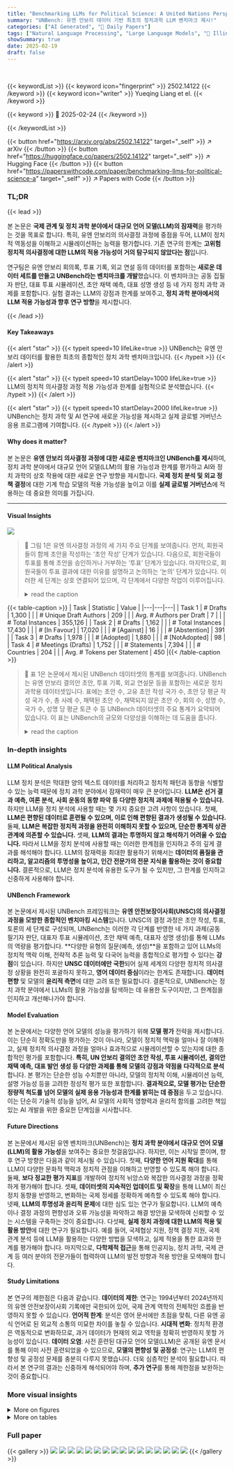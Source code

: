 ```yaml
---
title: "Benchmarking LLMs for Political Science: A United Nations Perspective"
summary: "UNBench: 유엔 안보리 데이터 기반 최초의 정치과학 LLM 벤치마크 제시!"
categories: ["AI Generated", "🤗 Daily Papers"]
tags: ["Natural Language Processing", "Large Language Models", "🏢 Illinois Institute of Technology",]
showSummary: true
date: 2025-02-19
draft: false
---
```


<br>

{{< keywordList >}}
{{< keyword icon="fingerprint" >}} 2502.14122 {{< /keyword >}}
{{< keyword icon="writer" >}} Yueqing Liang et el. {{< /keyword >}}
 
{{< keyword >}} 🤗 2025-02-24 {{< /keyword >}}
 
{{< /keywordList >}}

{{< button href="https://arxiv.org/abs/2502.14122" target="_self" >}}
↗ arXiv
{{< /button >}}
{{< button href="https://huggingface.co/papers/2502.14122" target="_self" >}}
↗ Hugging Face
{{< /button >}}
{{< button href="https://paperswithcode.com/paper/benchmarking-llms-for-political-science-a" target="_self" >}}
↗ Papers with Code
{{< /button >}}




### TL;DR


{{< lead >}}

본 논문은 **국제 관계 및 정치 과학 분야에서 대규모 언어 모델(LLM)의 잠재력**을 평가하는 것을 목표로 합니다. 특히, 유엔 안보리의 의사결정 과정에 중점을 두어, LLM이 정치적 역동성을 이해하고 시뮬레이션하는 능력을 평가합니다. 기존 연구의 한계는 **고위험 정치적 의사결정에 대한 LLM의 적용 가능성이 거의 탐구되지 않았다는 점**입니다. 



연구팀은 유엔 안보리 회의록, 투표 기록, 외교 연설 등의 데이터를 포함하는 **새로운 데이터 세트를 만들고 UNBench라는 벤치마크를 개발**했습니다. 이 벤치마크는 공동 집필자 판단, 대표 투표 시뮬레이션, 초안 채택 예측, 대표 성명 생성 등 네 가지 정치 과학 과제를 포함합니다. 실험 결과는 LLM의 강점과 한계를 보여주고, **정치 과학 분야에서의 LLM 적용 가능성과 향후 연구 방향**을 제시합니다.

{{< /lead >}}


#### Key Takeaways

{{< alert "star" >}}
{{< typeit speed=10 lifeLike=true >}} UNBench는 유엔 안보리 데이터를 활용한 최초의 종합적인 정치 과학 벤치마크입니다. {{< /typeit >}}
{{< /alert >}}

{{< alert "star" >}}
{{< typeit speed=10 startDelay=1000 lifeLike=true >}} LLM의 정치적 의사결정 과정 적용 가능성과 한계를 실험적으로 분석했습니다. {{< /typeit >}}
{{< /alert >}}

{{< alert "star" >}}
{{< typeit speed=10 startDelay=2000 lifeLike=true >}} UNBench는 정치 과학 및 AI 연구에 새로운 가능성을 제시하고 실제 글로벌 거버넌스 응용 프로그램에 기여합니다. {{< /typeit >}}
{{< /alert >}}

#### Why does it matter?
본 논문은 **유엔 안보리 의사결정 과정에 대한 새로운 벤치마크인 UNBench를 제시**하여, 정치 과학 분야에서 대규모 언어 모델(LLM)의 활용 가능성과 한계를 평가하고 AI와 정치 과학의 상호 작용에 대한 새로운 연구 방향을 제시합니다. **국제 정치 분석 및 외교 정책 결정**에 대한 기계 학습 모델의 적용 가능성을 높이고 이를 **실제 글로벌 거버넌스**에 적용하는 데 중요한 의미를 가집니다.

------
#### Visual Insights



![](https://arxiv.org/html/2502.14122/x1.png)

> 🔼 그림 1은 유엔 의사결정 과정의 세 가지 주요 단계를 보여줍니다.  먼저, 회원국들이 함께 초안을 작성하는 ‘초안 작성’ 단계가 있습니다. 다음으로, 회원국들이 투표를 통해 초안을 승인하거나 거부하는 ‘투표’ 단계가 있습니다. 마지막으로, 회원국들이 투표 결과에 대한 이유를 설명하고 논의하는 ‘논의’ 단계가 있습니다. 이러한 세 단계는 상호 연결되어 있으며, 각 단계에서 다양한 작업이 이루어집니다.
> <details>
> <summary>read the caption</summary>
> Figure 1: Three Key Stages of the United Nations Decision-Making Process
> </details>





{{< table-caption >}}
| Task | Statistic | Value |
|---|---|---|
| Task 1 | # Drafts | 1,300 |
|  | # Unique Draft Authors | 209 |
|  | Avg. # Authors per Draft | 7 |
|  | # Total Instances | 355,126 |
| Task 2 | # Drafts | 1,162 |
|  | # Total Instances | 17,430 |
|  | # [In Favour] | 17,020 |
|  | # [Against] | 16 |
|  | # [Abstention] | 391 |
| Task 3 | # Drafts | 1,978 |
|  | # [Adopted] | 1,880 |
|  | # [NotAdopted] | 98 |
| Task 4 | # Meetings (Drafts) | 1,752 |
|  | # Statements | 7,394 |
|  | # Countries | 204 |
|  | Avg. # Tokens per Statement | 450 |{{< /table-caption >}}

> 🔼 표 1은 논문에서 제시된 UNBench 데이터셋의 통계를 보여줍니다.  UNBench는 유엔 안보리 결의안 초안, 투표 기록, 외교 연설문 등을 포함하는 새로운 정치 과학용 데이터셋입니다. 표에는 초안 수, 고유 초안 작성 국가 수, 초안 당 평균 작성 국가 수, 총 사례 수, 채택된 초안 수, 채택되지 않은 초안 수, 회의 수, 성명 수, 국가 수, 성명 당 평균 토큰 수 등 UNBench 데이터셋의 주요 통계가 요약되어 있습니다. 이 표는 UNBench의 규모와 다양성을 이해하는 데 도움을 줍니다.
> <details>
> <summary>read the caption</summary>
> Table 1: Statistics for our UNBench.
> </details>





### In-depth insights


#### LLM Political Analysis
LLM 정치 분석은 막대한 양의 텍스트 데이터를 처리하고 정치적 패턴과 동향을 식별할 수 있는 능력 때문에 정치 과학 분야에서 잠재력이 매우 큰 분야입니다. **LLM은 선거 결과 예측, 여론 분석, 사회 운동의 동향 파악 등 다양한 정치적 과제에 적용될 수 있습니다.** 하지만 LLM을 정치 분석에 사용할 때는 몇 가지 중요한 고려 사항이 있습니다. 첫째, **LLM은 편향된 데이터로 훈련될 수 있으며, 이로 인해 편향된 결과가 생성될 수 있습니다.** 둘째, **LLM은 복잡한 정치적 과정을 완전히 이해하지 못할 수 있으며, 단순한 통계적 상관 관계에 의존할 수 있습니다.** 셋째, **LLM의 결과는 투명하지 않고 해석하기 어려울 수 있습니다.** 따라서 LLM을 정치 분석에 사용할 때는 이러한 한계점을 인지하고 주의 깊게 결과를 해석해야 합니다.  LLM의 잠재력을 최대한 활용하기 위해서는 **데이터의 품질을 관리하고, 알고리즘의 투명성을 높이고, 인간 전문가의 전문 지식을 활용하는 것이 중요합니다.**  결론적으로, LLM은 정치 분석에 유용한 도구가 될 수 있지만, 그 한계를 인지하고 신중하게 사용해야 합니다.

#### UNBench Framework
본 논문에서 제시된 UNBench 프레임워크는 **유엔 안전보장이사회(UNSC)의 의사결정 과정을 모방한 종합적인 벤치마킹 시스템**입니다.  UNSC의 결정 과정은 초안 작성, 투표, 토론의 세 단계로 구성되며, UNBench는 이러한 각 단계를 반영한 네 가지 과제(공동 필기자 판단, 대표자 투표 시뮬레이션, 초안 채택 예측, 대표자 성명 생성)를 통해 LLMs의 역량을 평가합니다.  **다양한 유형의 질문(예측, 생성)**을 포함하고 있어 LLMs의 정치적 맥락 이해, 전략적 추론 능력 및 다국어 능력을 종합적으로 평가할 수 있다는 **강점**이 있습니다.  하지만 **UNSC 데이터에만 국한**되어 실제 세계의 다양한 정치적 의사결정 상황을 완전히 포괄하지 못하고, **영어 데이터 중심**이라는 한계도 존재합니다.  **데이터 편향** 및 모델의 **윤리적 측면**에 대한 고려 또한 필요합니다.  결론적으로, UNBench는 정치 과학 분야에서 LLMs의 활용 가능성을 탐색하는 데 유용한 도구이지만, 그 한계점을 인지하고 개선해나가야 합니다.

#### Model Evaluation
본 논문에서는 다양한 언어 모델의 성능을 평가하기 위해 **모델 평가** 전략을 제시합니다. 이는 단순히 정확도만을 평가하는 것이 아니라, 모델이 정치적 맥락을 얼마나 잘 이해하고, 실제 정치적 의사결정 과정을 얼마나 효과적으로 시뮬레이션할 수 있는지에 대한 종합적인 평가를 포함합니다.  **특히, UN 안보리 결의안 초안 작성, 투표 시뮬레이션, 결의안 채택 예측, 대표 발언 생성 등 다양한 과제를 통해 모델의 강점과 약점을 다각적으로 분석**합니다.  본 평가는 단순한 성능 수치뿐만 아니라, 모델의 정치적 이해, 시뮬레이션 능력, 설명 가능성 등을 고려한 정성적 평가 또한 포함합니다.  **결과적으로,  모델 평가는 단순한 정량적 척도를 넘어 모델의 실제 응용 가능성과 한계를 밝히는 데 중점**을 두고 있습니다.  이는 단순히 기술적 성능을 넘어, AI 모델의 사회적 영향력과 윤리적 함의를 고려한 책임 있는 AI 개발을 위한 중요한 단계임을 시사합니다.

#### Future Directions
본 논문에서 제시된 유엔 벤치마크(UNBench)는 **정치 과학 분야에서 대규모 언어 모델(LLM)의 활용 가능성**을 보여주는 중요한 첫걸음입니다. 하지만, 이는 시작일 뿐이며, 향후 연구 방향은 다음과 같이 제시될 수 있습니다. 첫째, **다양한 언어 지원 확대**를 통해 LLM이 다양한 문화적 맥락과 정치적 관점을 이해하고 반영할 수 있도록 해야 합니다. 둘째, **보다 정교한 평가 지표**를 개발하여 정치적 뉘앙스와 복잡한 의사결정 과정을 정확하게 평가해야 합니다. 셋째, **데이터셋의 지속적인 업데이트 및 확장**을 통해 LLM이 최신 정치 동향을 반영하고, 변화하는 국제 정세를 정확하게 예측할 수 있도록 해야 합니다. 넷째, **LLM의 투명성과 윤리적 문제**에 대한 심도 있는 연구가 필요합니다. LLM의 예측이나 결정 과정의 편향성과 오류 가능성을 파악하고 해결 방안을 모색하여 신뢰할 수 있는 시스템을 구축하는 것이 중요합니다. 다섯째, **실제 정치 과정에 대한 LLM의 적용 및 활용 방안**에 대한 연구가 필요합니다. 예를 들어, 국제협상 지원, 정책 결정 지원, 국제 관계 분석 등에 LLM을 활용하는 다양한 방법을 모색하고, 실제 적용을 통한 효과와 한계를 평가해야 합니다. 마지막으로, **다학제적 접근**을 통해 인공지능, 정치 과학, 국제 관계 등 여러 분야의 전문가들이 협력하여 LLM의 발전 방향과 적용 방안을 모색해야 합니다.

#### Study Limitations
본 연구의 제한점은 다음과 같습니다. **데이터의 제한**: 연구는 1994년부터 2024년까지의 유엔 안전보장이사회 기록에만 국한되어 있어, 국제 관계 역학의 전체적인 흐름을 반영하지 못할 수 있습니다.  **언어적 한계**: 분석은 영어 문서에만 초점을 맞춰, 다른 유엔 공식 언어로 된 외교적 소통의 미묘한 차이를 놓칠 수 있습니다. **시대적 변화**: 정치적 환경은 역동적으로 변화하므로, 과거 데이터가 현재의 외교 역학을 정확히 반영하지 못할 가능성이 있습니다.  **데이터 오염**: 사전 훈련된 대규모 언어 모델(LLM)은 공개된 유엔 문서를 통해 이미 사전 훈련되었을 수 있으므로,  **모델의 편향성 및 공정성**: 연구는 LLM의 편향성 및 공정성 문제를 충분히 다루지 못했습니다. 더욱 심층적인 분석이 필요합니다. 따라서 본 연구의 결과는 신중하게 해석되어야 하며, **추가 연구**를 통해 제한점을 보완하는 것이 중요합니다.


### More visual insights

<details>
<summary>More on figures
</summary>


![](https://arxiv.org/html/2502.14122/x2.png)

> 🔼 그림 2는 제안된 UNBench의 개념을 보여줍니다. UNBench는 UN 안보리 결의안 초안의 세 가지 주요 단계(초안 작성, 투표, 토론)에서 추출한 네 가지 과제로 구성됩니다. 각 과제는 특정 단계와 관련된 LLM의 능력을 평가하도록 설계되었습니다. 즉, 초안 작성 단계에서는 공동 기고국 선정 과제가, 투표 단계에서는 대표 투표 시뮬레이션 및 초안 채택 예측 과제가, 토론 단계에서는 대표 연설 생성 과제가 포함됩니다. 각 과제는 UN 안보리 결의안 초안, 투표 기록, 회의 기록과 같은 실제 UN 데이터를 사용하여 평가되므로, LLM의 정치적 역량을 현실 세계의 맥락에서 평가할 수 있습니다.
> <details>
> <summary>read the caption</summary>
> Figure 2: The proposed UNBench. It consists of 4444 tasks extracted from different stages of a UN draft.
> </details>



![](https://arxiv.org/html/2502.14122/x3.png)

> 🔼 이 그림은 논문의 Task 1에 대한 모델 성능을 보여줍니다. Task 1은 유엔 안보리 결의안 초안 작성에서 최적의 공동 기고국을 식별하는 과제입니다. 그림은 선택지 수(2개, 3개, 4개, 5개)를 변화시키면서 각 모델의 정확도를 비교 분석한 결과를 나타냅니다.  모델의 성능은 선택지 수가 증가함에 따라 전반적으로 감소하는 경향을 보입니다.  이는 선택지가 많아질수록 모델이 올바른 답을 찾기 어려워짐을 시사합니다. GPT-40 모델이 모든 선택지 수에서 가장 높은 정확도를 보이며 다른 모델들에 비해 뛰어난 성능을 보임을 알 수 있습니다.  반면에 더 작거나 전통적인 모델들은 상대적으로 낮은 정확도를 보입니다.
> <details>
> <summary>read the caption</summary>
> Figure 3: Models performance in Task 1 by varying the number of choices.
> </details>



![](https://arxiv.org/html/2502.14122/x4.png)

> 🔼 그림 4는 상위 15명의 저자와 주제에 대한 공동 발생 행렬을 보여줍니다. 각 셀은 저자가 특정 주제에 대해 작성한 횟수를 나타내며, 셀이 어두울수록 저자가 해당 주제에 대해 더 많이 작성했음을 의미합니다. 이는 UN 안보리 결의안 초안 작성에서 주요 국가들의 역할과 집중 영역을 시각적으로 보여줍니다.  예를 들어, 미국, 영국, 프랑스 등 서방 국가들은 평화유지 작전, 인도적 지원, 인권 등 다양한 분야에 걸쳐 활발하게 참여하는 반면, 특정 국가들은 특정 주제에 집중하는 경향을 보입니다.
> <details>
> <summary>read the caption</summary>
> Figure 4: Author-Subjects Relationships. This figure shows the co-occurrence matrix of the top 15 authors and subjects. Each cell represents the number of times an author has written about a topic. The darker the cell, the more the author has written about the topic.
> </details>



![](https://arxiv.org/html/2502.14122/x5.png)

> 🔼 이 그림은 유엔 안전보장이사회에서 적어도 한 국가가 '찬성' 투표를 하지 않은 상위 30개 주제를 보여줍니다.  즉, 각 주제에 대해서는 이견이 있었음을 의미합니다.  그래프의 세로축은 주제를, 가로축은 해당 주제에 대해 '찬성' 외의 투표(반대 또는 기권)를 한 횟수를 나타냅니다. 이 그림을 통해 유엔 안보리에서 논의되는 주제들에 대한 국가 간의 의견 불일치 정도를 파악할 수 있습니다. 특히 제재, 평화유지 활동, 인도적 지원 등 강제적 조치와 관련된 주제에서 이견이 큰 것을 알 수 있습니다.
> <details>
> <summary>read the caption</summary>
> Figure 5: This figure shows the top 30 subjects that at least one country did not vote ’Yes’ on.
> </details>



![](https://arxiv.org/html/2502.14122/x6.png)

> 🔼 그림 6은 1994년부터 2024년까지 5년 단위 기간별 상위 10개 주제를 보여줍니다.  각 기간 동안 유엔 안전보장이사회 결의안에서 가장 자주 다루어진 주제들을 막대 그래프로 시각화하여, 시간 경과에 따른 유엔의 주요 관심사 변화를 보여줍니다.  이를 통해 특정 주제가 장기간 지속적으로 중요하게 다루어지는지, 아니면 특정 시기에 집중적으로 다루어졌다가 사라지는지 등을 파악할 수 있습니다.  이는 유엔의 정책 우선순위 변화와 국제 정세 변화를 이해하는 데 도움이 될 수 있습니다.
> <details>
> <summary>read the caption</summary>
> Figure 6: This figure shows the top 10 subjects per 5-year period from 1994 to 2024.
> </details>



![](https://arxiv.org/html/2502.14122/x7.png)

> 🔼 그림 7은 UN 안보리 결의안의 주제별 지속 기간 분포를 보여줍니다. 대부분의 주제는 1년에서 5년 사이의 짧은 기간 동안만 다뤄지지만, 일부 주제는 30년 이상 지속되는 것을 알 수 있습니다. 이는 UN 안보리의 초점이 시대적 상황에 따라 변화무쌍하게 움직이는 반면, 일부 주요 의제는 장기간에 걸쳐 지속적으로 다뤄진다는 점을 시사합니다.  결의안 주제의 지속 기간이 다양하다는 것은 국제 정세의 역동성과 UN의 대응 방식을 보여주는 중요한 지표입니다.
> <details>
> <summary>read the caption</summary>
> Figure 7: Distribution of the duration of each subject. We can observe that most subjects last for 1 to 5 years, while a few last for more than 30 years.
> </details>



![](https://arxiv.org/html/2502.14122/x8.png)

> 🔼 그림 8은 유엔 안전보장이사회 투표에 가장 많이 참여한 국가 상위 30개국을 보여줍니다. 영구 이사국 5개국(중국, 프랑스, 러시아, 영국, 미국)이 가장 많은 득표수를 기록하여 국제적 의사결정과 안보 유지에서의 영향력을 보여줍니다. 비영구 이사국 중 일본, 브라질, 아르헨티나, 독일, 나이지리아 등도 상위권에 포함되어 국제 거버넌스 참여의 중요성을 보여줍니다. 투표 횟수 분포는 대다수 국가가 250회 미만으로 투표에 참여한 반면, 일부 국가는 상당히 많은 횟수로 투표에 참여했음을 나타냅니다. 이는 UN 투표에서 국가들의 참여 정도가 다름을 시사합니다.
> <details>
> <summary>read the caption</summary>
> Figure 8: The top 30 countries that participated in voting the most.
> </details>



![](https://arxiv.org/html/2502.14122/x9.png)

> 🔼 그림 9는 유엔 안전보장이사회 투표에 참여한 각 국가의 투표 횟수 분포를 보여줍니다.  이 분포도는 특정 국가들이 유엔 의사결정 과정에 얼마나 적극적으로 참여하는지를 보여주는 시각적 자료입니다.  일부 국가들은 매우 높은 빈도로 투표에 참여하지만, 많은 국가들은 상대적으로 적은 횟수만 투표에 참여합니다. 이는 국가 간의 국제 정치적 영향력 및 참여 수준의 차이를 보여주는 지표가 될 수 있습니다.  즉, 투표 횟수가 많은 국가는 국제 무대에서 상대적으로 더 큰 영향력을 행사하는 것으로 해석될 수 있습니다.
> <details>
> <summary>read the caption</summary>
> Figure 9: Distribution of the number of votes each country participated
> </details>



</details>




<details>
<summary>More on tables
</summary>


{{< table-caption >}}
| Model | task 1 (1/2) | task 1 (1/5) | task 2 Bal. ACC | task 2 PR AUC | task 3 Bal. ACC | task 3 Mac. F1 | task 4 ROUGE | task 4 Cosine Sim. |
|---|---|---|---|---|---|---|---|---|
| BERT | 0.011 | 0.010 | 0.537 | 0.396 | 0.333 | 0.328 | / | / |
| DeBERTa | 0.010 | 0.011 | 0.500 | 0.527 | 0.333 | 0.328 | / | / |
| Llama-3.2-1B | 0.581 | 0.269 | 0.546 | 0.185 | 0.320 | 0.326 | 0.033 | 0.329 |
| Llama-3.2-3B | 0.578 | 0.297 | 0.597 | 0.385 | 0.597 | 0.402 | 0.041 | 0.290 |
| Llama-3.1-8B | 0.665 | 0.379 | 0.530 | 0.168 | 0.357 | 0.359 | 0.039 | 0.355 |
| Mistral-7B | 0.563 | 0.281 | 0.426 | 0.268 | 0.529 | 0.140 | 0.194 | 0.575 |
| GPT-4o | 0.726 | 0.464 | 0.823 | 0.696 | 0.677 | 0.363 | 0.199 | 0.619 |
| Qwen2.5-7B | 0.642 | 0.293 | 0.699 | 0.375 | 0.578 | 0.241 | 0.201 | 0.623 |
| DeepSeek-V3 | 0.695 | 0.422 | 0.724 | 0.655 | 0.668 | 0.351 | 0.207 | 0.623 |{{< /table-caption >}}
> 🔼 표 2는 본 논문에서 제시하는 UNBench의 네 가지 과제에 대한 결과를 보여줍니다. 각 과제마다 두 가지 평가 지표를 사용했습니다. (1/k)는 k개의 선택지 중 하나를 선택하는 것을 의미하며, Bal. ACC는 균형 정확도, PR AUC는 정밀도-재현율 곡선 아래 면적을 나타냅니다. 각 지표에 대한 최고 성능은 굵은 글씨체로, 두 번째로 높은 성능은 밑줄 친 글씨체로 표시되어 있습니다. 자세한 결과는 부록 B를 참조하십시오.
> <details>
> <summary>read the caption</summary>
> Table 2: Our UNBench contains four tasks. For each task, we choose two metrics to show. (1/k) means choosing 1 from k choices, Bal. ACC is balance accuracy, PR AUC is precision-recall AUC. The best results for each metric are highlighted in bold, while the second-best results are underlined. More results could be found in Appendix B.
> </details>

{{< table-caption >}}
| Author | Rejection | Count |
|---|---|---|
| United States | RUSSIAN | 68 |
| United States | CHINA | 52 |
| United Kingdom | RUSSIAN | 47 |
| France | RUSSIAN | 45 |
| France | CHINA | 39 |
| United Kingdom | CHINA | 39 |
| Germany | RUSSIAN | 22 |
| Germany | CHINA | 21 |
| Japan | CHINA | 15 |
| Italy | CHINA | 13 |{{< /table-caption >}}
> 🔼 표 3은 UN 안보리 결의안 초안에 대해 '찬성' 투표를 하지 않은(반대 또는 기권) 상위 10개 국가-저자 쌍을 보여줍니다.  '거부'는 '반대' 또는 '기권' 투표를 받았음을 의미합니다.  '횟수' 열은 특정 저자가 작성한 초안에 대해 특정 국가가 '찬성' 투표를 하지 않은 횟수를 나타냅니다.  이 표는 특정 국가와 저자 간의 의견 불일치 패턴을 분석하는 데 도움이 됩니다.
> <details>
> <summary>read the caption</summary>
> Table 3: This table shows the top 10 pairs of authors and countries that vote not ’Yes’ the most. The “Rejection” means receiving either a ’No’ or ’Abstention’ vote. The ’Count’ column represents the number of times the author’s draft was not voted ’Yes’ by the country.
> </details>

{{< table-caption >}}
| Country Pair | Count |
|---|---| 
| (FRANCE, UK) | 1,153 |
| (UK, US) | 1,147 |
| (FRANCE, US) | 1,142 |
| (CHINA, UK) | 1,068 |
| (CHINA, FRANCE) | 1,064 |
| (CHINA, US) | 1,058 |
| (RUSSIAN, UK) | 1,035 |
| (FRANCE, RUSSIAN) | 1,031 |
| (RUSSIAN, US) | 1,024 |
| (CHINA, RUSSIAN) | 1,013 |{{< /table-caption >}}
> 🔼 표 4는 두 국가가 함께 '찬성' 투표를 한 상위 10개 국가 쌍을 보여줍니다. '미국'과 '영국'은 각각 '미합중국'과 '영국'을 의미하는 약어입니다. '횟수' 열은 두 국가가 함께 '찬성' 투표를 한 횟수를 나타냅니다. 이 표는 UN 안전보장이사회에서의 국가 간 협력 관계를 보여주는 데 도움이 됩니다. 특히, 미국과 영국, 프랑스, 중국 간의 협력 관계는 매우 강하게 나타나고 있습니다.
> <details>
> <summary>read the caption</summary>
> Table 4: This table shows the top 10 pairs of countries that voted ’Yes’ together the most. ’US’ and ’UK’ are the abbreviations for ’UNITED STATES’ and ’UNITED KINGDOM’. The ’Count’ column represents the number of times the two countries voted ’Yes’ together.
> </details>

{{< table-caption >}}
| Country Pair | Count |
|---|---| 
| (CHINA, RUSSIAN) | 69 |
| (ALGERIA, CHINA) | 8 |
| (ALGERIA, RUSSIAN) | 7 |
| (RUSSIAN, SOUTH AFRICA) | 6 |
| (GABON, RUSSIAN) | 6 |
| (CHINA, GABON) | 6 |
| (RUSSIAN, VENEZUELA) | 6 |
| (KENYA, RUSSIAN) | 5 |
| (EGYPT, RUSSIAN) | 5 |
| (CHINA, INDIA) | 5 |{{< /table-caption >}}
> 🔼 표 5는 두 국가가 함께 '예'로 투표하지 않은 상위 10개 국가 쌍을 보여줍니다. '횟수' 열은 두 국가가 함께 '예'로 투표하지 않은 횟수를 나타냅니다. 이 표는 유엔 안보리에서 특정 국가 조합 간의 투표 패턴과 의견 불일치를 보여주는 통계적 개요를 제공합니다.  특히, 국가 간의 협력 및 갈등을 파악하는 데 도움이 되는 통찰력을 제공합니다.
> <details>
> <summary>read the caption</summary>
> Table 5: This table shows the top 10 pairs of countries that did not vote ’Yes’ together the most. The ’Count’ column represents the number of times the two countries did not vote ’Yes’ together.
> </details>

{{< table-caption >}}
| Model | 2 choices | 3 choices | 4 choices | 5 choices |
|---|---|---|---|---|
| Llama-3.2-1B | 0.581 | 0.394 | 0.312 | 0.269 |
| Llama-3.2-3B | 0.578 | 0.393 | 0.328 | 0.297 |
| Llama-3.1-8B | 0.665 | 0.507 | 0.408 | 0.379 |
| GPT-4o | 0.726 | 0.613 | 0.511 | 0.464 |
| DeepSeek-V3 | 0.695 | 0.555 | 0.443 | 0.422 |
| Mistral-7B | 0.563 | 0.407 | 0.335 | 0.281 |
| Qwen2.5-7B | 0.642 | 0.478 | 0.353 | 0.293 |{{< /table-caption >}}
> 🔼 표 6은 본 논문의 UNBench(유엔 벤치마크) 평가 프레임워크 내 첫 번째 과제(Task 1: 공동 펜홀더 판단)에 대한 종합적인 결과를 보여줍니다. 이 표는 다양한 규모의 언어 모델(LLM)들이 2가지부터 5가지까지의 선택지 중에서 올바른 공동 펜홀더를 선택하는 정확도를 비교 분석한 것입니다.  각 모델의 성능은 선택지의 개수에 따라 달라지는 것을 확인할 수 있습니다. 특히, 선택지가 많아질수록 모델들의 정확도가 떨어지는 경향이 있음을 보여줍니다. 이는 UNSC(유엔 안전보장이사회) 결의안 초안 작성 과정의 복잡성과 뉘앙스를 정확히 파악하고,  정치적, 외교적 역학 관계를 고려하여 의사결정을 내리는 데 어려움이 있음을 시사합니다.
> <details>
> <summary>read the caption</summary>
> Table 6: Comprehensive results for Task 1.
> </details>

{{< table-caption >}}
| Model | ROUGE | Jaccard | TF-IDF | SentBERT |
|---|---|---|---|---|
| Llama-3.2-1B | 0.0328 | 0.0304 | 0.3666 | 0.3293 |
| Llama-3.2-3B | 0.0407 | 0.0341 | 0.4287 | 0.2902 |
| Llama-3.1-8B | 0.0394 | 0.0363 | 0.4021 | 0.3553 |
| GPT-4o | 0.1985 | 0.1837 | 0.7958 | 0.6188 |
| DeepSeek-V3 | 0.2069 | 0.1876 | 0.8012 | 0.6225 |
| Mistral-7B | 0.1935 | 0.1688 | 0.7522 | 0.5750 |
| Qwen2.5-7B | 0.2008 | 0.1761 | 0.7842 | 0.6229 |{{< /table-caption >}}
> 🔼 표 7은 본 논문의 Task 4에 대한 종합적인 결과를 보여줍니다. Task 4는 대표적인 발언 생성 작업으로, 모델이 국가별 이해관계, 투표 행태, 외교적 담론 규범에 맞춰 적절한 발언을 생성할 수 있는지를 평가합니다. 표에는 다양한 모델의 성능을 ROUGE, Jaccard 유사도, TF-IDF 유사도, SentBERT 유사도 등 여러 지표를 사용하여 비교 분석한 결과가 제시되어 있습니다. 특히, IT-IDF와 SentBERT 유사도는 코사인 유사도를 통해 계산되었습니다. 이를 통해 각 모델의 강점과 약점, 그리고 어떤 모델이 특정 유형의 텍스트 생성에 더 적합한지에 대한 통찰력을 제공합니다.
> <details>
> <summary>read the caption</summary>
> Table 7: Comprehensive results for Task 4. Similarity of IT-IDF and SentBert are calculated by cosine similarity.
> </details>

{{< table-caption >}}
| Model | Accuracy | AUC | Bal. ACC | Precision | Recall | F1 | PR_AUC | MCC | G-Mean |
|---|---|---|---|---|---|---|---|---|---| 
| Llama-3.2-1B | 0.898 | 0.497 | 0.320 | 0.332 | 0.320 | 0.326 | 0.334 | 0.006 | 0.464 |
| Llama-3.2-3B | 0.523 | 0.597 | 0.597 | 0.520 | 0.597 | 0.402 | 0.956 | 0.087 | 0.597 |
| Llama-3.1-8B | 0.917 | 0.532 | 0.357 | 0.360 | 0.357 | 0.359 | 0.338 | 0.079 | 0.502 |
| GPT-4o | 0.922 | 0.731 | 0.677 | 0.400 | 0.677 | 0.363 | 0.343 | 0.162 | 0.729 |
| DeepSeek-V3 | 0.931 | 0.720 | 0.668 | 0.464 | 0.668 | 0.351 | 0.343 | 0.151 | 0.718 |
| Mistral-7B | 0.557 | 0.593 | 0.426 | 0.345 | 0.426 | 0.268 | 0.341 | 0.100 | 0.569 |
| Qwen2.5-7B | 0.935 | 0.719 | 0.699 | 0.373 | 0.699 | 0.375 | 0.344 | 0.141 | 0.719 |{{< /table-caption >}}
> 🔼 표 8은 본 논문의 Task 2에 대한 종합적인 결과를 보여줍니다. Task 2는 대표자 투표 시뮬레이션으로, 각 국가의 대표가 UNSC 결의안에 대해 투표하는 방식을 시뮬레이션하는 과제입니다. 이 표는 다양한 LLM 모델(Llama-3.2-1B, Llama-3.2-3B, Llama-3.1-8B, GPT-4, DeepSeek-V3, Mistral-7B, Qwen2.5-7B)의 성능을 정확도, AUC, 균형 정확도, 정밀도, 재현율, F1 점수, PR AUC, MCC, G-mean 등 다양한 지표를 통해 비교 분석한 결과를 보여줍니다. 각 모델의 강점과 약점을 비교하여 UNBench 프레임워크 내에서 특정 작업에 가장 적합한 모델을 선택하는 데 도움이 되는 정보를 제공합니다.
> <details>
> <summary>read the caption</summary>
> Table 8: Comprehensive results for Task 2.
> </details>

{{< table-caption >}}
| Model | Accuracy | AUC | Bal. ACC | Precision | Recall | F1 | PR_AUC | MCC | G-Mean |
|---|---|---|---|---|---|---|---|---|---| 
| Llama-3.2-1B | 0.815 | 0.546 | 0.546 | 0.083 | 0.245 | 0.124 | 0.185 | 0.057 | 0.456 |
| Llama-3.2-3B | 0.523 | 0.597 | 0.597 | 0.073 | 0.679 | 0.132 | 0.385 | 0.087 | 0.591 |
| Llama-3.1-8B | 0.935 | 0.530 | 0.530 | 0.211 | 0.076 | 0.111 | 0.168 | 0.098 | 0.273 |
| GPT-4o | 0.968 | 0.823 | 0.823 | 0.714 | 0.660 | 0.686 | 0.696 | 0.670 | 0.807 |
| DeepSeek-V3 | 0.966 | 0.724 | 0.724 | 0.828 | 0.453 | 0.585 | 0.655 | 0.597 | 0.671 |
| Mistral-7B | 0.867 | 0.529 | 0.529 | 0.084 | 0.151 | 0.108 | 0.140 | 0.044 | 0.370 |
| Qwen2.5-7B | 0.926 | 0.578 | 0.578 | 0.250 | 0.189 | 0.215 | 0.241 | 0.179 | 0.427 |{{< /table-caption >}}
> 🔼 표 9는 논문의 실험 결과 중 세 번째 과제(Task 3)에 대한 종합적인 결과를 보여줍니다. 이 표는 다양한 LLM 모델들의 성능을 정확도, AUC, 균형 정확도, 정밀도, 재현율, F1 점수, PR AUC, MCC, G-Mean 등 여러 지표를 통해 비교 분석합니다. 각 지표는 해당 모델의 강점과 약점을 보여주는 유용한 정보를 제공하며, 특히 다중 클래스 분류 문제에서 모델 성능을 평가하는 데 중요한 지표들을 포함합니다. 이를 통해 각 모델의 강점과 약점, 그리고 특정 작업에 가장 적합한 모델을 파악하는 데 도움을 줍니다.
> <details>
> <summary>read the caption</summary>
> Table 9: Comprehensive results for Task 3.
> </details>

</details>




### Full paper

{{< gallery >}}
<img src="paper_images/1.png" class="grid-w50 md:grid-w33 xl:grid-w25" />
<img src="paper_images/2.png" class="grid-w50 md:grid-w33 xl:grid-w25" />
<img src="paper_images/3.png" class="grid-w50 md:grid-w33 xl:grid-w25" />
<img src="paper_images/4.png" class="grid-w50 md:grid-w33 xl:grid-w25" />
<img src="paper_images/5.png" class="grid-w50 md:grid-w33 xl:grid-w25" />
<img src="paper_images/6.png" class="grid-w50 md:grid-w33 xl:grid-w25" />
<img src="paper_images/7.png" class="grid-w50 md:grid-w33 xl:grid-w25" />
<img src="paper_images/8.png" class="grid-w50 md:grid-w33 xl:grid-w25" />
<img src="paper_images/9.png" class="grid-w50 md:grid-w33 xl:grid-w25" />
<img src="paper_images/10.png" class="grid-w50 md:grid-w33 xl:grid-w25" />
<img src="paper_images/11.png" class="grid-w50 md:grid-w33 xl:grid-w25" />
<img src="paper_images/12.png" class="grid-w50 md:grid-w33 xl:grid-w25" />
<img src="paper_images/13.png" class="grid-w50 md:grid-w33 xl:grid-w25" />
<img src="paper_images/14.png" class="grid-w50 md:grid-w33 xl:grid-w25" />
<img src="paper_images/15.png" class="grid-w50 md:grid-w33 xl:grid-w25" />
<img src="paper_images/16.png" class="grid-w50 md:grid-w33 xl:grid-w25" />
{{< /gallery >}}